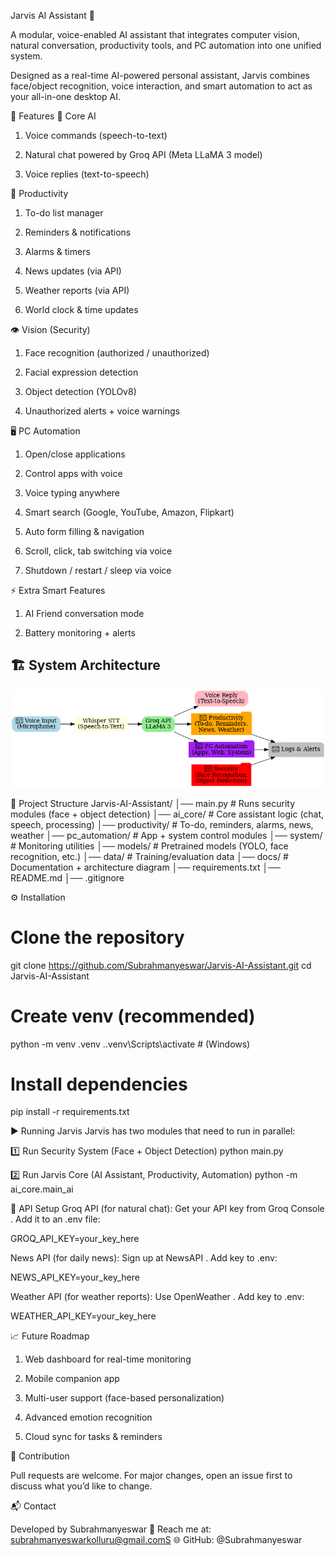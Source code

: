 Jarvis AI Assistant 🤖

A modular, voice-enabled AI assistant that integrates computer vision, natural conversation, productivity tools, and PC automation into one unified system.

Designed as a real-time AI-powered personal assistant, Jarvis combines face/object recognition, voice interaction, and smart automation to act as your all-in-one desktop AI.

🚀 Features
🧠 Core AI

1. Voice commands (speech-to-text)

2. Natural chat powered by Groq API (Meta LLaMA 3 model)

3. Voice replies (text-to-speech)

📅 Productivity

1. To-do list manager

2. Reminders & notifications

3. Alarms & timers

4. News updates (via API)

5. Weather reports (via API)

6. World clock & time updates

👁️ Vision (Security)

1. Face recognition (authorized / unauthorized)

2. Facial expression detection

3. Object detection (YOLOv8)

4. Unauthorized alerts + voice warnings

🖥️ PC Automation

1. Open/close applications

2. Control apps with voice

3. Voice typing anywhere

4. Smart search (Google, YouTube, Amazon, Flipkart)

5. Auto form filling & navigation

6. Scroll, click, tab switching via voice

7. Shutdown / restart / sleep via voice

⚡ Extra Smart Features

1. AI Friend conversation mode

2. Battery monitoring + alerts


## 🏗️ System Architecture

<p align="center">
  <img src="docs/jarvis_architecture.png" alt="Jarvis AI Architecture" width="600">
</p>



📂 Project Structure
Jarvis-AI-Assistant/
│── main.py                  # Runs security modules (face + object detection)
│── ai_core/                 # Core assistant logic (chat, speech, processing)
│── productivity/            # To-do, reminders, alarms, news, weather
│── pc_automation/           # App + system control modules
│── system/                  # Monitoring utilities
│── models/                  # Pretrained models (YOLO, face recognition, etc.)
│── data/                    # Training/evaluation data
│── docs/                    # Documentation + architecture diagram
│── requirements.txt
│── README.md
│── .gitignore

⚙️ Installation
# Clone the repository
git clone https://github.com/Subrahmanyeswar/Jarvis-AI-Assistant.git
cd Jarvis-AI-Assistant

# Create venv (recommended)
python -m venv .venv
.\.venv\Scripts\activate   # (Windows)

# Install dependencies
pip install -r requirements.txt

▶️ Running Jarvis
Jarvis has two modules that need to run in parallel:

1️⃣ Run Security System (Face + Object Detection)
python main.py

2️⃣ Run Jarvis Core (AI Assistant, Productivity, Automation)
python -m ai_core.main_ai

🔑 API Setup
Groq API (for natural chat):
Get your API key from Groq Console
.
Add it to an .env file:

GROQ_API_KEY=your_key_here


News API (for daily news):
Sign up at NewsAPI
.
Add key to .env:

NEWS_API_KEY=your_key_here


Weather API (for weather reports):
Use OpenWeather
.
Add key to .env:

WEATHER_API_KEY=your_key_here


📈 Future Roadmap

 1. Web dashboard for real-time monitoring

 2. Mobile companion app

 3. Multi-user support (face-based personalization)

 4. Advanced emotion recognition

 5. Cloud sync for tasks & reminders

🤝 Contribution

Pull requests are welcome. For major changes, open an issue first to discuss what you’d like to change.

📬 Contact

Developed by Subrahmanyeswar
📧 Reach me at: subrahmanyeswarkolluru@gmail.comS
🌐 GitHub: @Subrahmanyeswar
